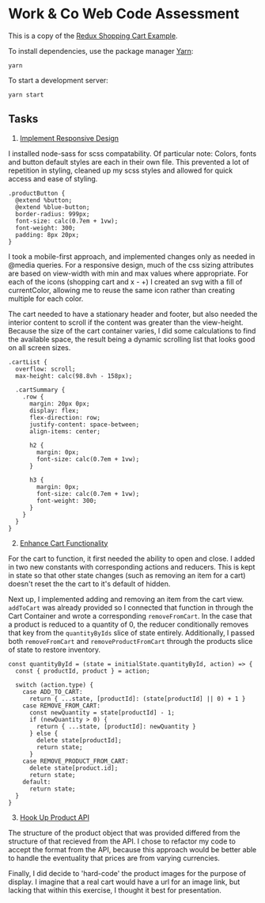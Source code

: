 # Work & Co Web Code Assessment

This is a copy of the [Redux Shopping Cart Example](https://github.com/reactjs/redux/tree/master/examples/shopping-cart).

To install dependencies, use the package manager [Yarn](https://yarnpkg.com/en/):

```
yarn
```

To start a development server:

```
yarn start
```

## Tasks

1. [Implement Responsive Design](/tasks/01-responsive-design.md)

I installed node-sass for scss compatability.
Of particular note: Colors, fonts and button default styles are each in their own file. This prevented a lot of repetition in styling, cleaned up my scss styles and allowed for quick access and ease of styling.

```
.productButton {
  @extend %button;
  @extend %blue-button;
  border-radius: 999px;
  font-size: calc(0.7em + 1vw);
  font-weight: 300;
  padding: 8px 20px;
}
```

I took a mobile-first approach, and implemented changes only as needed in @media queries. For a responsive design, much of the css sizing attributes are based on view-width with min and max values where appropriate.
For each of the icons (shopping cart and x - +) I created an svg with a fill of currentColor, allowing me to reuse the same icon rather than creating multiple for each color.

The cart needed to have a stationary header and footer, but also needed the interior content to scroll if the content was greater than the view-height. Because the size of the cart container varies, I did some calculations to find the available space, the result being a dynamic scrolling list that looks good on all screen sizes.

```
.cartList {
  overflow: scroll;
  max-height: calc(98.8vh - 158px);

  .cartSummary {
    .row {
      margin: 20px 0px;
      display: flex;
      flex-direction: row;
      justify-content: space-between;
      align-items: center;

      h2 {
        margin: 0px;
        font-size: calc(0.7em + 1vw);
      }

      h3 {
        margin: 0px;
        font-size: calc(0.7em + 1vw);
        font-weight: 300;
      }
    }
  }
}
```

2. [Enhance Cart Functionality](/tasks/02-cart-enhancements.md)

For the cart to function, it first needed the ability to open and close. I added in two new constants with corresponding actions and reducers. This is kept in state so that other state changes (such as removing an item for a cart) doesn't reset the the cart to it's default of hidden.

Next up, I implemented adding and removing an item from the cart view. ```addToCart``` was already provided so I connected that function in through the Cart Container and wrote a corresponding ```removeFromCart```. In the case that a product is reduced to a quantity of 0, the reducer conditionally removes that key from the ```quantityByIds``` slice of state entirely.
Additionally, I passed both ```removeFromCart``` and ```removeProductFromCart``` through the products slice of state to restore inventory.

```
const quantityById = (state = initialState.quantityById, action) => {
  const { productId, product } = action;

  switch (action.type) {
    case ADD_TO_CART:
      return { ...state, [productId]: (state[productId] || 0) + 1 }
    case REMOVE_FROM_CART:
      const newQuantity = state[productId] - 1;
      if (newQuantity > 0) {
        return { ...state, [productId]: newQuantity }
      } else {
        delete state[productId];
        return state;
      }
    case REMOVE_PRODUCT_FROM_CART:
      delete state[product.id];
      return state;
    default:
      return state;
  }
}
```

3. [Hook Up Product API](/tasks/03-product-api.md)

The structure of the product object that was provided differed from the structure of that recieved from the API. I chose to refactor my code to accept the format from the API, because this approach would be better able to handle the eventuality that prices are from varying currencies.

Finally, I did decide to 'hard-code' the product images for the purpose of display. I imagine that a real cart would have a url for an image link, but lacking that within this exercise, I thought it best for presentation.
